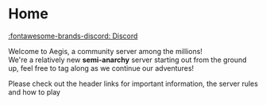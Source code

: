 # Home

[:fontawesome-brands-discord: Discord](https://discord.gg/rssB8hPbKN)

Welcome to Aegis, a community server among the millions!  
We're a relatively new **semi-anarchy** server starting out from the ground up, feel free to tag along as we continue our adventures!  

Please check out the header links for important information, the server rules and how to play